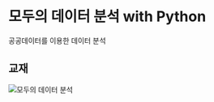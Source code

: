 # 모두의 데이터 분석 with Python

공공데이터를 이용한 데이터 분석

## 교재
![모두의 데이터 분석](https://user-images.githubusercontent.com/69614150/90767199-c1085580-e327-11ea-9056-2298619f4dfc.jpg)


